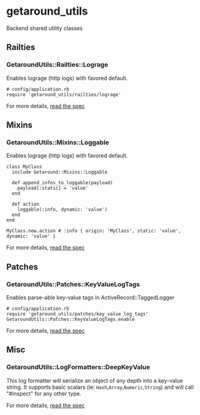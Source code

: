 # getaround_utils

Backend shared utility classes

## Railties

### GetaroundUtils::Railties::Lograge

Enables lograge (http logs) with favored default.
```
# config/application.rb
require 'getaround_utils/railties/lograge'
```

For more details, [read the spec](spec/getaround_utils/railties/lograge_spec.rb)

## Mixins

### GetaroundUtils::Mixins::Loggable

Enables lograge (http logs) with favored default.
```
class MyClass
  include Getaround::Mixins::Loggable

  def append_infos_to_loggable(payload)
    payload[:static] = 'value'
  end

  def action
    loggable(:info, dynamic: 'value')
  end
end

MyClass.new.action # :info { origin: 'MyClass', static: 'value', dynamic: 'value' }

```

For more details, [read the spec](spec/getaround_utils/mixins/loggable.rb)


## Patches

### GetaroundUtils::Patches::KeyValueLogTags

Enables parse-able key-value tags in ActiveRecord::TaggedLogger
```
# config/application.rb
require 'getaround_utils/patches/key_value_log_tags'
GetaroundUtils::Patches::KeyValueLogTags.enable
```

For more details, [read the spec](spec/getaround_utils/patches/key_value_log_tags_spec.rb)

## Misc

### GetaroundUtils::LogFormatters::DeepKeyValue

This log formatter will serialize an object of any depth into a key-value string.
It supports basic scalars (ie: `Hash`,`Array`,`Numeric`,`String`) and will call "#inspect" for any other type.

For more details, [read the spec](spec/getaround_utils/log_formatters/deep_key_value_spec.rb)


